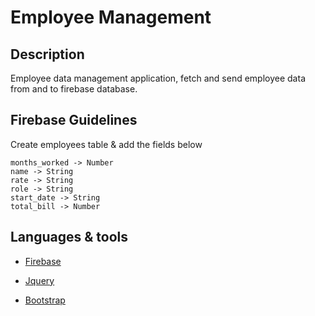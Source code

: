 # Employee Management

## Description

Employee data management application, fetch and send employee data from and to firebase database.

## Firebase Guidelines

Create employees table & add the fields below

```
months_worked -> Number
name -> String
rate -> String
role -> String
start_date -> String
total_bill -> Number

```

## Languages & tools

- [Firebase](https://firebase.google.com/)

- [Jquery](https://jquery.com/)

- [Bootstrap](https://getbootstrap.com/)
